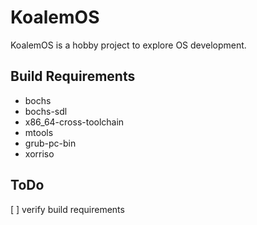 # KoalemOS #

KoalemOS is a hobby project to explore OS development.

## Build Requirements

* bochs
* bochs-sdl
* x86_64-cross-toolchain
* mtools
* grub-pc-bin
* xorriso

## ToDo

 [ ] verify build requirements

